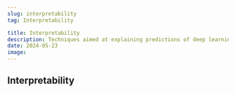 ```yaml
---
slug: interpretability
tag: Interpretability

title: Interpretability 
description: Techniques aimed at explaining predictions of deep learning models
date: 2024-05-23
image:
---
```


## Interpretability